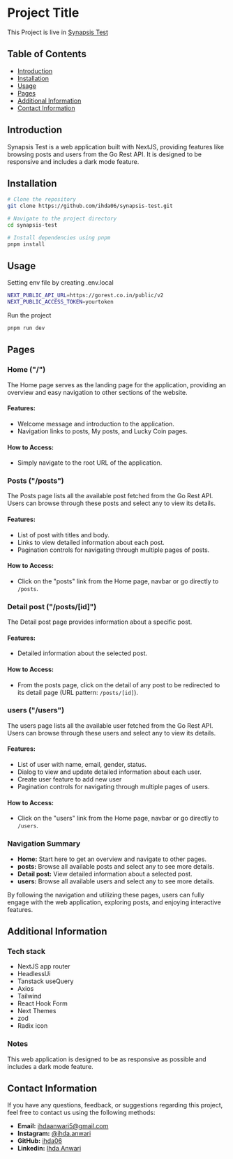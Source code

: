 # Project Title

This Project is live in [Synapsis Test](https://synapsis-test-ihda.vercel.app/)

## Table of Contents

- [Introduction](#introduction)
- [Installation](#installation)
- [Usage](#usage)
- [Pages](#pages)
- [Additional Information](#additional-information)
- [Contact Information](#contact-information)

## Introduction

Synapsis Test is a web application built with NextJS, providing features like browsing posts and users from the Go Rest API. It is designed to be responsive and includes a dark mode feature.

## Installation

```bash
# Clone the repository
git clone https://github.com/ihda06/synapsis-test.git

# Navigate to the project directory
cd synapsis-test

# Install dependencies using pnpm
pnpm install

```

## Usage

Setting env file by creating .env.local

```bash
NEXT_PUBLIC_API_URL=https://gorest.co.in/public/v2
NEXT_PUBLIC_ACCESS_TOKEN=yourtoken
```

Run the project

```bash
pnpm run dev
```

## Pages

### Home ("/")

The Home page serves as the landing page for the application, providing an overview and easy navigation to other sections of the website.

#### Features:

- Welcome message and introduction to the application.
- Navigation links to posts, My posts, and Lucky Coin pages.

#### How to Access:

- Simply navigate to the root URL of the application.

### Posts ("/posts")

The Posts page lists all the available post fetched from the Go Rest API. Users can browse through these posts and select any to view its details.

#### Features:

- List of post with titles and body.
- Links to view detailed information about each post.
- Pagination controls for navigating through multiple pages of posts.

#### How to Access:

- Click on the "posts" link from the Home page, navbar or go directly to `/posts`.

### Detail post ("/posts/[id]")

The Detail post page provides information about a specific post.

#### Features:

- Detailed information about the selected post.

#### How to Access:

- From the posts page, click on the detail of any post to be redirected to its detail page (URL pattern: `/posts/[id]`).

### users ("/users")

The users page lists all the available user fetched from the Go Rest API. Users can browse through these users and select any to view its details.

#### Features:

- List of user with name, email, gender, status.
- Dialog to view and update detailed information about each user.
- Create user feature to add new user
- Pagination controls for navigating through multiple pages of users.

#### How to Access:

- Click on the "users" link from the Home page, navbar or go directly to `/users`.

### Navigation Summary

- **Home:** Start here to get an overview and navigate to other pages.
- **posts:** Browse all available posts and select any to see more details.
- **Detail post:** View detailed information about a selected post.
- **users:** Browse all available users and select any to see more details.

By following the navigation and utilizing these pages, users can fully engage with the web application, exploring posts, and enjoying interactive features.

## Additional Information

### Tech stack

- NextJS app router
- HeadlessUi
- Tanstack useQuery
- Axios
- Tailwind
- React Hook Form
- Next Themes
- zod
- Radix icon

### Notes

This web application is designed to be as responsive as possible and includes a dark mode feature.

## Contact Information

If you have any questions, feedback, or suggestions regarding this project, feel free to contact us using the following methods:

- **Email:** [ihdaanwari5@gmail.com](mailto:ihdaanwari5@gmail.com)
- **Instagram:** [@ihda.anwari](https://instagram.com/ihda.anwari)
- **GitHub:** [ihda06](https://github.com/ihda06)
- **Linkedin:** [Ihda Anwari](https://www.linkedin.com/in/ihda-anwari/)
